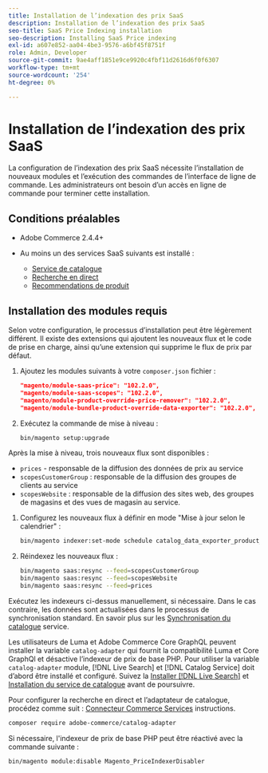 ```yaml
---
title: Installation de l’indexation des prix SaaS
description: Installation de l’indexation des prix SaaS
seo-title: SaaS Price Indexing installation
seo-description: Installing SaaS Price indexing
exl-id: a607e852-aa04-4be3-9576-a6bf45f8751f
role: Admin, Developer
source-git-commit: 9ae4aff1851e9ce9920c4fbf11d2616d6f0f6307
workflow-type: tm+mt
source-wordcount: '254'
ht-degree: 0%

---
```


# Installation de l’indexation des prix SaaS

La configuration de l’indexation des prix SaaS nécessite l’installation de nouveaux modules et l’exécution des commandes de l’interface de ligne de commande. Les administrateurs ont besoin d’un accès en ligne de commande pour terminer cette installation.

## Conditions préalables

* Adobe Commerce 2.4.4+
* Au moins un des services SaaS suivants est installé :

   * [Service de catalogue](../catalog-service/overview.md)
   * [Recherche en direct](../live-search/guide-overview.md)
   * [Recommendations de produit](../product-recommendations/guide-overview.md)

## Installation des modules requis

Selon votre configuration, le processus d’installation peut être légèrement différent.
Il existe des extensions qui ajoutent les nouveaux flux et le code de prise en charge, ainsi qu’une extension qui supprime le flux de prix par défaut.

1. Ajoutez les modules suivants à votre `composer.json` fichier :

   ```json
   "magento/module-saas-price": "102.2.0",
   "magento/module-saas-scopes": "102.2.0",
   "magento/module-product-override-price-remover": "102.2.0",
   "magento/module-bundle-product-override-data-exporter": "102.2.0",
   ```

1. Exécutez la commande de mise à niveau :

   ```bash
   bin/magento setup:upgrade
   ```

Après la mise à niveau, trois nouveaux flux sont disponibles :

* `prices` - responsable de la diffusion des données de prix au service
* `scopesCustomerGroup` : responsable de la diffusion des groupes de clients au service
* `scopesWebsite` : responsable de la diffusion des sites web, des groupes de magasins et des vues de magasin au service.


1. Configurez les nouveaux flux à définir en mode &quot;Mise à jour selon le calendrier&quot; :

   ```bash
   bin/magento indexer:set-mode schedule catalog_data_exporter_product_prices scopes_customergroup_data_exporter scopes_website_data_exporter
   ```

1. Réindexez les nouveaux flux :

   ```bash
   bin/magento saas:resync --feed=scopesCustomerGroup
   bin/magento saas:resync --feed=scopesWebsite
   bin/magento saas:resync --feed=prices
   ```

Exécutez les indexeurs ci-dessus manuellement, si nécessaire. Dans le cas contraire, les données sont actualisées dans le processus de synchronisation standard. En savoir plus sur les [Synchronisation du catalogue](../landing/catalog-sync.md) service.

Les utilisateurs de Luma et Adobe Commerce Core GraphQL peuvent installer la variable `catalog-adapter` qui fournit la compatibilité Luma et Core GraphQl et désactive l’indexeur de prix de base PHP.
Pour utiliser la variable `catalog-adapter` module, [!DNL Live Search] et [!DNL Catalog Service] doit d’abord être installé et configuré. Suivez la [Installer [!DNL Live Search]](../live-search/install.md) et [Installation du service de catalogue](../catalog-service/installation.md) avant de poursuivre.

Pour configurer la recherche en direct et l’adaptateur de catalogue, procédez comme suit : [Connecteur Commerce Services](https://experienceleague.adobe.com/docs/commerce-merchant-services/user-guides/integration-services/saas.html?lang=en) instructions.

```bash
composer require adobe-commerce/catalog-adapter
```

Si nécessaire, l&#39;indexeur de prix de base PHP peut être réactivé avec la commande suivante :

```bash
bin/magento module:disable Magento_PriceIndexerDisabler
```
